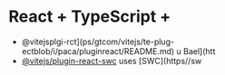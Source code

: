 # React + TypeScript + 

- @vitejsplgi-rct](ps/gtcom/vitejs/te-plug-ectblob/i/paca/pluginreact/README.md) u Bael](htt
- [@vitejs/plugin-react-swc](https://github.com/vitejs/vite-plugin-react-swc) uses [SWC](https//sw

